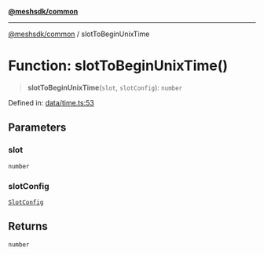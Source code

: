 [**@meshsdk/common**](../README.md)

***

[@meshsdk/common](../globals.md) / slotToBeginUnixTime

# Function: slotToBeginUnixTime()

> **slotToBeginUnixTime**(`slot`, `slotConfig`): `number`

Defined in: [data/time.ts:53](https://github.com/MeshJS/mesh/blob/1abde1553cbd7cf2cf4e40197fc0de9e4a7d0f49/packages/mesh-common/src/data/time.ts#L53)

## Parameters

### slot

`number`

### slotConfig

[`SlotConfig`](../type-aliases/SlotConfig.md)

## Returns

`number`
